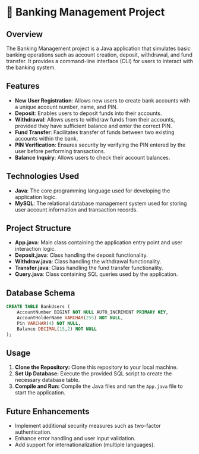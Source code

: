 # 🏦 Banking Management Project

## Overview

The Banking Management project is a Java application that simulates basic banking operations such as account creation, deposit, withdrawal, and fund transfer. It provides a command-line interface (CLI) for users to interact with the banking system.

## Features

- **New User Registration**: Allows new users to create bank accounts with a unique account number, name, and PIN.
- **Deposit**: Enables users to deposit funds into their accounts.
- **Withdrawal**: Allows users to withdraw funds from their accounts, provided they have sufficient balance and enter the correct PIN.
- **Fund Transfer**: Facilitates transfer of funds between two existing accounts within the bank.
- **PIN Verification**: Ensures security by verifying the PIN entered by the user before performing transactions.
- **Balance Inquiry**: Allows users to check their account balances.

## Technologies Used

- **Java**: The core programming language used for developing the application logic.
- **MySQL**: The relational database management system used for storing user account information and transaction records.

## Project Structure

- **App.java**: Main class containing the application entry point and user interaction logic.
- **Deposit.java**: Class handling the deposit functionality.
- **Withdraw.java**: Class handling the withdrawal functionality.
- **Transfer.java**: Class handling the fund transfer functionality.
- **Query.java**: Class containing SQL queries used by the application.

## Database Schema

```sql
CREATE TABLE BankUsers (
    AccountNumber BIGINT NOT NULL AUTO_INCREMENT PRIMARY KEY,
    AccountHolderName VARCHAR(255) NOT NULL,
    Pin VARCHAR(4) NOT NULL,
    Balance DECIMAL(15,2) NOT NULL
);

```

## Usage

1. **Clone the Repository:** Clone this repository to your local machine.
2. **Set Up Database:** Execute the provided SQL script to create the necessary database table.
3. **Compile and Run:** Compile the Java files and run the `App.java` file to start the application.

## Future Enhancements

- Implement additional security measures such as two-factor authentication.
- Enhance error handling and user input validation.
- Add support for internationalization (multiple languages).
